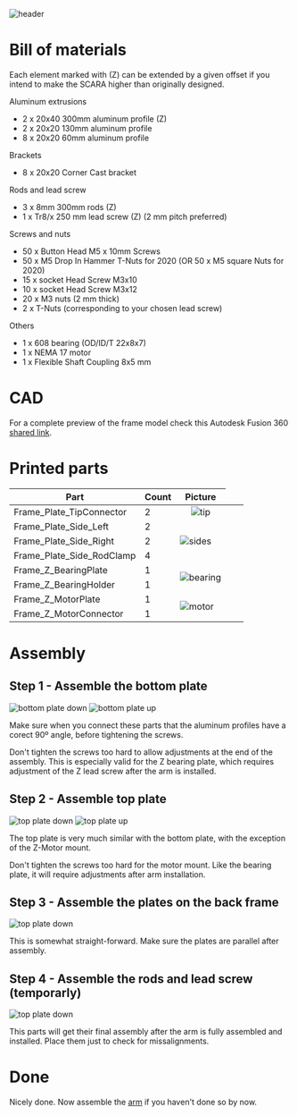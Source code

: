 ![header](images/Header.png)

Bill of materials
===

Each element marked with (Z) can be extended by a given offset if you intend to make the SCARA higher than originally designed.

Aluminum extrusions
* 2 x 20x40 300mm aluminum profile (Z)
* 2 x 20x20 130mm aluminum profile
* 8 x 20x20 60mm aluminum profile 

Brackets
* 8 x 20x20 Corner Cast bracket 

Rods and lead screw
* 3 x 8mm 300mm rods (Z)
* 1 x Tr8/x 250 mm lead screw (Z) (2 mm pitch preferred)

Screws and nuts

* 50 x Button Head M5 x 10mm Screws
* 50 x M5 Drop In Hammer T-Nuts for 2020 (OR 50 x M5 square Nuts for 2020)
* 15 x socket Head Screw M3x10
* 10 x socket Head Screw M3x12
* 20 x M3 nuts (2 mm thick)
* 2 x T-Nuts (corresponding to your chosen lead screw) 

Others
* 1 x 608 bearing (OD/ID/T 22x8x7)
* 1 x NEMA 17 motor 
* 1 x Flexible Shaft Coupling 8x5 mm

CAD
===
For a complete preview of the frame model check this Autodesk Fusion 360 [shared link](https://a360.co/2UZK4Bm).

Printed parts
===

| Part                         | Count | Picture                                                             |
| ---------------------------- | ----- | :-----------------------------------------------------------------: |
| Frame_Plate_TipConnector     | 2     | ![tip](images/parts/Frame_Plate_TipConnector.png)                   |
| Frame_Plate_Side_Left        <td> 2  <td rowspan=3> ![sides](images/parts/Frame_Plate_SideConnector.png)   |
| Frame_Plate_Side_Right       | 2     |
| Frame_Plate_Side_RodClamp    | 4     |
| Frame_Z_BearingPlate         <td> 1  <td rowspan=2> ![bearing](images/parts/Frame_ZBearing.png)            |
| Frame_Z_BearingHolder        | 1     |
| Frame_Z_MotorPlate           <td> 1  <td rowspan=2> ![motor](images/parts/Frame_ZMotor.png)                |
| Frame_Z_MotorConnector       | 1     |

Assembly
===

Step 1 - Assemble the bottom plate
---

![bottom plate down](images/assembly/BasePlate_Btm.png)
![bottom plate up](images/assembly/BasePlate_Top.png)

Make sure when you connect these parts that the aluminum profiles have a corect 90º angle, before tightening the screws.

Don't tighten the screws too hard to allow adjustments at the end of the assembly. 
This is especially valid for the Z bearing plate, which requires adjustment of the Z lead screw after the arm
is installed.

Step 2 - Assemble top plate
---

![top plate down](images/assembly/TopPlate_Btm.png)
![top plate up](images/assembly/TopPlate_Top.png)

The top plate is very much similar with the bottom plate, with the exception of the Z-Motor mount. 

Don't tighten the screws too hard for the motor mount. 
Like the bearing plate, it will require adjustments after arm installation.

Step 3 - Assemble the plates on the back frame
---

![top plate down](images/assembly/Frame_Back.png)

This is somewhat straight-forward. Make sure the plates are parallel after assembly.

Step 4 - Assemble the rods and lead screw (temporarly)
---

![top plate down](images/assembly/Frame_Complete.png)

This parts will get their final assembly after the arm is fully assembled and installed. 
Place them just to check for missalignments.

Done
===
Nicely done. Now assemble the [arm](../arm/README.md) if you haven't done so by now.
